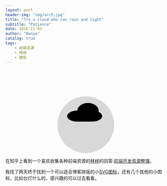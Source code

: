 ```yaml
---
layout: post
header-img: "img/arch.jpg"
title: "Try a cloud who can rain and light"
subtitle: "Patience"
date: 2016-11-03
author: "Nanya"
catalog: true
tags:
    - 前端资源
    - 特效
    - 建筑
---
```


<div class="container-fluid">
    <div class="row">
        <div class="col-md-10 col-md-offset-2">
            <svg class="icon" xmlns="http://www.w3.org/2000/svg" xmlns:xlink="http://www.w3.org/1999/xlink" xmlns:sketch="http://www.bohemiancoding.com/sketch/ns" width="178px" height="178px" viewBox="0 0 178 178" version="1.1">
                    <defs/>
                    <g id="Page-1" stroke="none" stroke-width="1" fill="none" fill-rule="evenodd" sketch:type="MSPage">
                        <g id="Cloud" sketch:type="MSLayerGroup">
                            <circle id="Oval-4" fill="#D8D8D8" sketch:type="MSShapeGroup" cx="89" cy="89" r="89" />
                            <path d="M62.591343 44.5037112C44.8577507 44.6968468 30.59375 52.4037829 30.59375 61.8828125 30.59375 71.4830748 45.2249445 79.265625 63.2734375 79.265625L85.5234375 79.265625 92.2427582 79.265625 107.773438 79.265625C125.821931 79.265625 140.453125 71.4830748 140.453125 61.8828125 140.453125 56.5903424 136.006501 51.8503004 128.992061 48.6620524 129.21354 47.5297254 129.328125 46.3722762 129.328125 45.1953125 129.328125 31.7549453 114.385629 20.859375 95.953125 20.859375 77.8378389 20.859375 63.0934697 31.3831538 62.5913433 44.5037031L62.591343 44.5037112Z" id="Oval-1" fill="#000000" sketch:type="MSShapeGroup" />
                            <path class="lightning" d="M104.118299 81.17867L114.679489 81.1922433 108.93231 92.6730268 117.525366 92.4705578 106.132809 123.121422 112.042867 96.9203512 103.625134 96.9203512 109.25807 85.4655832 102.931763 85.4655832 104.118299 81.17867Z" id="lightning" fill="#D8D8D8" sketch:type="MSShapeGroup" />
                            <path class="rain1" d="M57.7109375 95.5785693C59.63099 95.5785693 61.1875 93.8563015 61.1875 90.64904 61.1875 87.4417785 57.7109375 81.17867 57.7109375 81.17867 57.7109375 81.17867 54.234375 87.4417785 54.234375 90.64904 54.234375 93.8563015 55.790885 95.5785693 57.7109375 95.5785693Z" id="rain1" fill="#4990E2" sketch:type="MSShapeGroup" />
                            <path class="rain2" d="M85.5234375 95.5785693C87.44349 95.5785693 89 93.8563015 89 90.64904 89 87.4417785 85.5234375 81.17867 85.5234375 81.17867 85.5234375 81.17867 82.046875 87.4417785 82.046875 90.64904 82.046875 93.8563015 83.603385 95.5785693 85.5234375 95.5785693Z" id="rain2" fill="#4990E2" sketch:type="MSShapeGroup" />
                            <path class="rain3" d="M71.6171875 102.778519C73.53724 102.778519 75.09375 101.056251 75.09375 97.8489897 75.09375 94.6417281 71.6171875 88.3786197 71.6171875 88.3786197 71.6171875 88.3786197 68.140625 94.6417281 68.140625 97.8489897 68.140625 101.056251 69.697135 102.778519 71.6171875 102.778519Z" id="rain3" fill="#4990E2" sketch:type="MSShapeGroup" />
                        </g>
                    </g>
                </svg>
         </div>
     </div>
</div>

在知乎上看到一个喜欢收集各种前端资源的[林梓](https://www.zhihu.com/people/lin-zi-41-9)的回答:[前端开发资源整理](https://zhuanlan.zhihu.com/p/23344447)。

我找了两天终于找到一个可以适合博客排版的小[SVG图标](http://cssdeck.com/labs/auvy8wts)，还有几个其他的小图标，比如台灯什么的，感兴趣的可以过去看看。

<style>
* {
    padding: 0;
    margin: 0;
}


/*Eco Light icon animation*/

.icon {
    display: block;
    /*  background:red;*/
    margin: 0 auto;
    margin-top: 100px;
}

.icon .glow {
    -webkit-transition: fill 1s ease-in;
    transition: fill 1s ease-in;
}

.icon:hover .glow {
    fill: rgba(121, 175, 58, 0.8);
}


/*Table lamp animation*/

.icon .tableGlow {
    -webkit-transition: fill 1s ease-in;
    transition: fill 1s ease-in;
}

.icon:hover .tableGlow {
    fill: rgba(247, 237, 109, 0.8);
}


/*Cloud animation*/

.icon .lightning {
    -webkit-transition: fill 1s ease-in;
    transition: fill 1s ease-in;
}

.icon:hover .lightning {
    fill: rgb(247, 237, 109);
}

.icon .rain1 {
    fill: #D8D8D8;
    -webkit-transition: 1s ease-in;
    transition: 1s ease-in;
}

.icon:hover .rain1 {
    -webkit-transform: translate(0, 30px);
    transform: translate(0, 30px);
    fill: #666;
}

.icon .rain2 {
    fill: #D8D8D8;
    -webkit-transition: all 0.7s ease-in;
    transition: all 0.7s ease-in;
}

.icon:hover .rain2 {
    -webkit-transform: translate(0, 40px);
    transform: translate(0, 40px);
    fill: #555;
}

.icon .rain3 {
    fill: #D8D8D8;
    -webkit-transition: all 0.5s ease-in;
    transition: all 0.5s ease-in;
}

.icon:hover .rain3 {
    -webkit-transform: translate(0, 50px);
    transform: translate(0, 50px);
    fill: #666;
}


/*wheel animation*/

.icon .wheel {
    -webkit-transition: all 1s ease-in;
    transition: all 1s ease-in;
    -webkit-transform-origin: 50% 50%;
}

.icon:hover .wheel {
    -webkit-transform: rotate(360deg);
    transform: rotate(360deg);
}


/*Bike animation*/

.icon .wheel1 {
    -webkit-transition: all 3s ease-in;
    transition: all 3s ease-in;
    -webkit-transform-origin: 50% 50%;
}

.icon:hover .wheel1 {
    -webkit-transform: rotate(360deg);
    transform: rotate(360deg);
}

.icon .wheel2 {
    -webkit-transition: all 3s ease-in;
    transition: all 3s ease-in;
    -webkit-transform-origin: 50% 50%;
}

.icon:hover .wheel2 {
    -webkit-transform: rotate(360deg);
    transform: rotate(360deg);
}

.icon .grass {
    -webkit-transition: stroke 2s ease-in;
    transition: stroke 2s ease-in;
}

.icon:hover .grass {
    stroke: green;
}


/*Rainfall animation*/

.icon .drop1 {
    fill: #D8D8D8;
    -webkit-transition: 0.7s ease-in;
    transition: 0.7s ease-in;
}

.icon:hover .drop1 {
    -webkit-transform: translate(0, 80px);
    transform: translate(0, 80px);
    fill: #666;
}

.icon .drop2 {
    fill: #D8D8D8;
    -webkit-transition: 1s ease-in;
    transition: 1s ease-in;
}

.icon:hover .drop2 {
    -webkit-transform: translate(0, 60px);
    transform: translate(0, 60px);
    fill: #666;
}

.icon .drop3 {
    fill: #D8D8D8;
    -webkit-transition: 0.5s ease-in;
    transition: 0.5s ease-in;
}

.icon:hover .drop3 {
    -webkit-transform: translate(0, 50px);
    transform: translate(0, 50px);
    fill: #666;
}

.icon .drop4 {
    fill: #D8D8D8;
    -webkit-transition: 1s ease-in;
    transition: 1s ease-in;
}

.icon:hover .drop4 {
    -webkit-transform: translate(0, 50px);
    transform: translate(0, 50px);
    fill: #666;
}

.icon .drop5 {
    fill: #D8D8D8;
    -webkit-transition: 0.6s ease-in;
    transition: 0.6s ease-in;
}

.icon:hover .drop5 {
    -webkit-transform: translate(0, 50px);
    transform: translate(0, 50px);
    fill: #666;
}

.icon .drop6 {
    fill: #D8D8D8;
    -webkit-transition: 0.5s ease-in;
    transition: 0.5s ease-in;
}

.icon:hover .drop6 {
    -webkit-transform: translate(0, 60px);
    transform: translate(0, 60px);
    fill: #666;
}

.icon .drop7 {
    fill: #D8D8D8;
    -webkit-transition: 1s ease-in;
    transition: 1s ease-in;
}

.icon:hover .drop7 {
    -webkit-transform: translate(0, 50px);
    transform: translate(0, 50px);
    fill: #666;
}

.icon .drop8 {
    fill: #D8D8D8;
    -webkit-transition: 1s ease-in;
    transition: 1s ease-in;
}

.icon:hover .drop8 {
    -webkit-transform: translate(0, 30px);
    transform: translate(0, 30px);
    fill: #666;
}

</style>

<script>
    // DISCLAIMER: This function does require jQuery. I've used it here because the project I'm building this for already uses jQuery, so I thought why not. It can be modified quite simply to be done in raw JavaScript.  Just thought I'd let you know.




// This is the funtion you need to copy
// Copy from line 9 to 34

function autoType(elementClass, typingSpeed) {
    var thhis = $(elementClass);
    thhis.css({
        "position": "relative",
        "display": "inline-block"
    });
    thhis.prepend('<div class="cursor" style="right: initial; left:0;"></div>');
    thhis = thhis.find(".text-js");
    var text = thhis.text().trim().split('');
    var amntOfChars = text.length;
    var newString = "";
    thhis.text("|");
    setTimeout(function() {
        thhis.css("opacity", 1);
        thhis.prev().removeAttr("style");
        thhis.text("");
        for (var i = 0; i < amntOfChars; i++) {
            (function(i, char) {
                setTimeout(function() {
                    newString += char;
                    thhis.text(newString);
                }, i * typingSpeed);
            })(i + 1, text[i]);
        }
    }, 1500);
}

$(document).ready(function() {
    // Now to start autoTyping just call the autoType function with the
    // class of outer div
    // The second paramter is the speed between each letter is typed.
    autoType(".type-js", 200);


});
</script>

